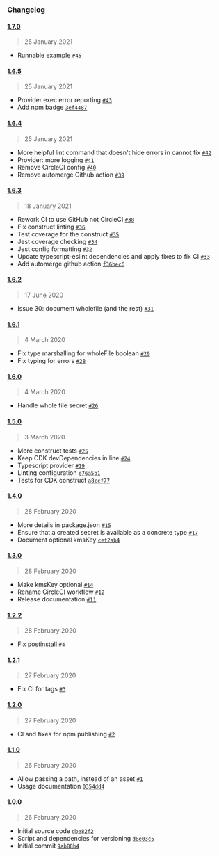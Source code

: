 ### Changelog

#### [1.7.0](https://github.com/isotoma/sops-secretsmanager-cdk/compare/1.6.5...1.7.0)

> 25 January 2021

- Runnable example [`#45`](https://github.com/isotoma/sops-secretsmanager-cdk/pull/45)

#### [1.6.5](https://github.com/isotoma/sops-secretsmanager-cdk/compare/1.6.4...1.6.5)

> 25 January 2021

- Provider exec error reporting [`#43`](https://github.com/isotoma/sops-secretsmanager-cdk/pull/43)
- Add npm badge [`3ef4487`](https://github.com/isotoma/sops-secretsmanager-cdk/commit/3ef44875813fa8ae614fa61a07982fed4ecb4b25)

#### [1.6.4](https://github.com/isotoma/sops-secretsmanager-cdk/compare/1.6.3...1.6.4)

> 25 January 2021

- More helpful lint command that doesn't hide errors in cannot fix [`#42`](https://github.com/isotoma/sops-secretsmanager-cdk/pull/42)
- Provider: more logging [`#41`](https://github.com/isotoma/sops-secretsmanager-cdk/pull/41)
- Remove CircleCI config [`#40`](https://github.com/isotoma/sops-secretsmanager-cdk/pull/40)
- Remove automerge Github action [`#39`](https://github.com/isotoma/sops-secretsmanager-cdk/pull/39)

#### [1.6.3](https://github.com/isotoma/sops-secretsmanager-cdk/compare/1.6.2...1.6.3)

> 18 January 2021

- Rework CI to use GitHub not CircleCI [`#38`](https://github.com/isotoma/sops-secretsmanager-cdk/pull/38)
- Fix construct linting [`#36`](https://github.com/isotoma/sops-secretsmanager-cdk/pull/36)
- Test coverage for the construct [`#35`](https://github.com/isotoma/sops-secretsmanager-cdk/pull/35)
- Jest coverage checking [`#34`](https://github.com/isotoma/sops-secretsmanager-cdk/pull/34)
- Jest config formatting [`#32`](https://github.com/isotoma/sops-secretsmanager-cdk/pull/32)
- Update typescript-eslint dependencies and apply fixes to fix CI [`#33`](https://github.com/isotoma/sops-secretsmanager-cdk/pull/33)
- Add automerge github action [`f36bec6`](https://github.com/isotoma/sops-secretsmanager-cdk/commit/f36bec693b71d5e4aa3ae18cc493704409344032)

#### [1.6.2](https://github.com/isotoma/sops-secretsmanager-cdk/compare/1.6.1...1.6.2)

> 17 June 2020

- Issue 30: document wholefile (and the rest) [`#31`](https://github.com/isotoma/sops-secretsmanager-cdk/pull/31)

#### [1.6.1](https://github.com/isotoma/sops-secretsmanager-cdk/compare/1.6.0...1.6.1)

> 4 March 2020

- Fix type marshalling for wholeFile boolean [`#29`](https://github.com/isotoma/sops-secretsmanager-cdk/pull/29)
- Fix typing for errors [`#28`](https://github.com/isotoma/sops-secretsmanager-cdk/pull/28)

#### [1.6.0](https://github.com/isotoma/sops-secretsmanager-cdk/compare/1.5.0...1.6.0)

> 4 March 2020

- Handle whole file secret [`#26`](https://github.com/isotoma/sops-secretsmanager-cdk/pull/26)

#### [1.5.0](https://github.com/isotoma/sops-secretsmanager-cdk/compare/1.4.0...1.5.0)

> 3 March 2020

- More construct tests [`#25`](https://github.com/isotoma/sops-secretsmanager-cdk/pull/25)
- Keep CDK devDependencies in line [`#24`](https://github.com/isotoma/sops-secretsmanager-cdk/pull/24)
- Typescript provider [`#19`](https://github.com/isotoma/sops-secretsmanager-cdk/pull/19)
- Linting configuration [`e76a5b1`](https://github.com/isotoma/sops-secretsmanager-cdk/commit/e76a5b110cb0d7a3d04733e7ca09ba9069ec2489)
- Tests for CDK construct [`a8ccf77`](https://github.com/isotoma/sops-secretsmanager-cdk/commit/a8ccf772f3aa905488850ed6eaff8126888fd95e)

#### [1.4.0](https://github.com/isotoma/sops-secretsmanager-cdk/compare/1.3.0...1.4.0)

> 28 February 2020

- More details in package.json [`#15`](https://github.com/isotoma/sops-secretsmanager-cdk/pull/15)
- Ensure that a created secret is available as a concrete type [`#17`](https://github.com/isotoma/sops-secretsmanager-cdk/pull/17)
- Document optional kmsKey [`cef2ab4`](https://github.com/isotoma/sops-secretsmanager-cdk/commit/cef2ab45863223523994c429a506a070f8fbb1cd)

#### [1.3.0](https://github.com/isotoma/sops-secretsmanager-cdk/compare/1.2.2...1.3.0)

> 28 February 2020

- Make kmsKey optional [`#14`](https://github.com/isotoma/sops-secretsmanager-cdk/pull/14)
- Rename CircleCI workflow [`#12`](https://github.com/isotoma/sops-secretsmanager-cdk/pull/12)
- Release documentation [`#11`](https://github.com/isotoma/sops-secretsmanager-cdk/pull/11)

#### [1.2.2](https://github.com/isotoma/sops-secretsmanager-cdk/compare/1.2.1...1.2.2)

> 28 February 2020

- Fix postinstall [`#4`](https://github.com/isotoma/sops-secretsmanager-cdk/pull/4)

#### [1.2.1](https://github.com/isotoma/sops-secretsmanager-cdk/compare/1.2.0...1.2.1)

> 27 February 2020

- Fix CI for tags [`#3`](https://github.com/isotoma/sops-secretsmanager-cdk/pull/3)

#### [1.2.0](https://github.com/isotoma/sops-secretsmanager-cdk/compare/1.1.0...1.2.0)

> 27 February 2020

- CI and fixes for npm publishing [`#2`](https://github.com/isotoma/sops-secretsmanager-cdk/pull/2)

#### [1.1.0](https://github.com/isotoma/sops-secretsmanager-cdk/compare/1.0.0...1.1.0)

> 26 February 2020

- Allow passing a path, instead of an asset [`#1`](https://github.com/isotoma/sops-secretsmanager-cdk/pull/1)
- Usage documentation [`0354dd4`](https://github.com/isotoma/sops-secretsmanager-cdk/commit/0354dd43e2e4d2acd81fe536b0ab518891d47265)

#### 1.0.0

> 26 February 2020

- Initial source code [`dbe82f2`](https://github.com/isotoma/sops-secretsmanager-cdk/commit/dbe82f223e7fd57893717bf468f6f9f76a25e496)
- Script and dependencies for versioning [`d8e03c5`](https://github.com/isotoma/sops-secretsmanager-cdk/commit/d8e03c53c3f650b21af5f2397f973f1db9e78ba7)
- Initial commit [`9ab88b4`](https://github.com/isotoma/sops-secretsmanager-cdk/commit/9ab88b480531d1fff20d9fce855ceec74e04275b)
